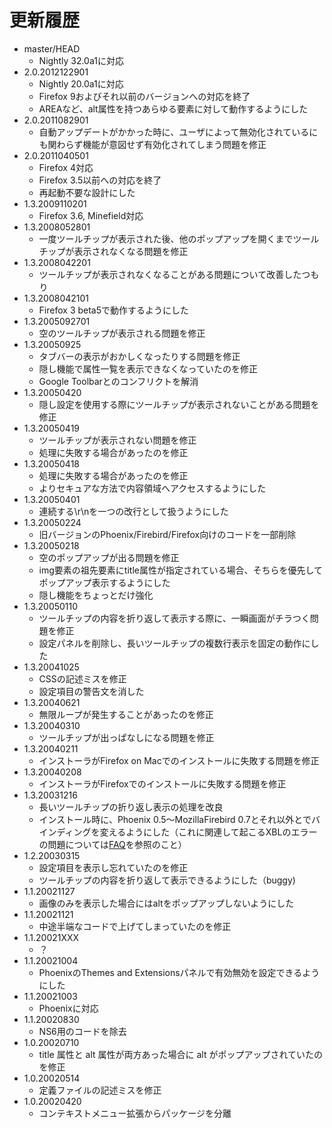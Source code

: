 # 更新履歴

 - master/HEAD
   * Nightly 32.0a1に対応
 - 2.0.2012122901
   * Nightly 20.0a1に対応
   * Firefox 9およびそれ以前のバージョンへの対応を終了
   * AREAなど、alt属性を持つあらゆる要素に対して動作するようにした
 - 2.0.2011082901
   * 自動アップデートがかかった時に、ユーザによって無効化されているにも関わらず機能が意図せず有効化されてしまう問題を修正
 - 2.0.2011040501
   * Firefox 4対応
   * Firefox 3.5以前への対応を終了
   * 再起動不要な設計にした
 - 1.3.2009110201
   * Firefox 3.6, Minefield対応
 - 1.3.2008052801
   * 一度ツールチップが表示された後、他のポップアップを開くまでツールチップが表示されなくなる問題を修正
 - 1.3.2008042201
   * ツールチップが表示されなくなることがある問題について改善したつもり
 - 1.3.2008042101
   * Firefox 3 beta5で動作するようにした
 - 1.3.2005092701
   * 空のツールチップが表示される問題を修正
 - 1.3.20050925
   * タブバーの表示がおかしくなったりする問題を修正
   * 隠し機能で属性一覧を表示できなくなっていたのを修正
   * Google Toolbarとのコンフリクトを解消
 - 1.3.20050420
   * 隠し設定を使用する際にツールチップが表示されないことがある問題を修正
 - 1.3.20050419
   * ツールチップが表示されない問題を修正
   * 処理に失敗する場合があったのを修正
 - 1.3.20050418
   * 処理に失敗する場合があったのを修正
   * よりセキュアな方法で内容領域へアクセスするようにした
 - 1.3.20050401
   * 連続する\r\nを一つの改行として扱うようにした
 - 1.3.20050224
   * 旧バージョンのPhoenix/Firebird/Firefox向けのコードを一部削除
 - 1.3.20050218
   * 空のポップアップが出る問題を修正
   * img要素の祖先要素にtitle属性が指定されている場合、そちらを優先してポップアップ表示するようにした
   * 隠し機能をちょっとだけ強化
 - 1.3.20050110
   * ツールチップの内容を折り返して表示する際に、一瞬画面がチラつく問題を修正
   * 設定パネルを削除し、長いツールチップの複数行表示を固定の動作にした
 - 1.3.20041025
   * CSSの記述ミスを修正
   * 設定項目の警告文を消した
 - 1.3.20040621
   * 無限ループが発生することがあったのを修正
 - 1.3.20040310
   * ツールチップが出っぱなしになる問題を修正
 - 1.3.20040211
   * インストーラがFirefox on Macでのインストールに失敗する問題を修正
 - 1.3.20040208
   * インストーラがFirefoxでのインストールに失敗する問題を修正
 - 1.3.20031216
   * 長いツールチップの折り返し表示の処理を改良
   * インストール時に、Phoenix 0.5～MozillaFirebird 0.7とそれ以外とでバインディングを変えるようにした（これに関連して起こるXBLのエラーの問題については[FAQ](http://piro.sakura.ne.jp/xul/#faq-XBLerror)を参照のこと）
 - 1.2.20030315
   * 設定項目を表示し忘れていたのを修正
   * ツールチップの内容を折り返して表示できるようにした（buggy)
 - 1.1.20021127
   * 画像のみを表示した場合にはaltをポップアップしないようにした
 - 1.1.20021121
   * 中途半端なコードで上げてしまっていたのを修正
 - 1.1.20021XXX
   * ？
 - 1.1.20021004
   * PhoenixのThemes and Extensionsパネルで有効無効を設定できるようにした
 - 1.1.20021003
   * Phoenixに対応
 - 1.1.20020830
   * NS6用のコードを除去
 - 1.0.20020710
   * title 属性と alt 属性が両方あった場合に alt がポップアップされていたのを修正
 - 1.0.20020514
   * 定義ファイルの記述ミスを修正
 - 1.0.20020420
   * コンテキストメニュー拡張からパッケージを分離
